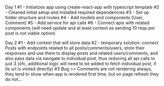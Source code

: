 Day 1
#1 - Initializes app using create-react-app with typescript template
#2 - Cleaned initial setup and installed required dependencies
#3 - Set up folder structure and routes
#4 - Add models and components (User, Comment)
#5 - Add service for api calls
#6 - Connect apis with related components (will need update and at least context as sending 10 reqs per post is not viable option)

Day 2
#1 - Add context that will store data
#2 - temporary solution: connect Posts with endpoints related to all posts/comments/users, store their responses and use them to display posts and related users/comments,
and also pass data via navigate to individual post, thus reducing all api calls to just 3 (ofc, additional logic will need to be added to fetch individual post, if its
url is visited directly)
#3 Bug >> Comments are not rendering always, they tend to show when app is rendered first time, but on page refresh they do not...
